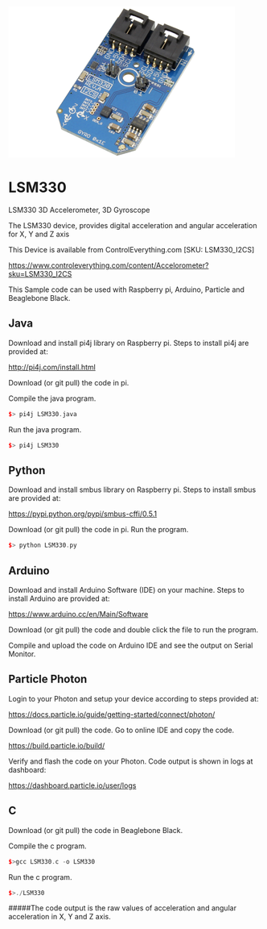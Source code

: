 [![LSM330](LSM330_I2CS.png)](https://www.controleverything.com/content/Accelorometer?sku=LSM330_I2CS)
# LSM330
LSM330 3D Accelerometer, 3D Gyroscope

The LSM330 device, provides digital acceleration and angular acceleration for X, Y and Z axis

This Device is available from ControlEverything.com [SKU: LSM330_I2CS]

https://www.controleverything.com/content/Accelorometer?sku=LSM330_I2CS

This Sample code can be used with Raspberry pi, Arduino, Particle and Beaglebone Black.

## Java
Download and install pi4j library on Raspberry pi. Steps to install pi4j are provided at:

http://pi4j.com/install.html

Download (or git pull) the code in pi.

Compile the java program.
```cpp
$> pi4j LSM330.java
```

Run the java program.
```cpp
$> pi4j LSM330
```

## Python
Download and install smbus library on Raspberry pi. Steps to install smbus are provided at:

https://pypi.python.org/pypi/smbus-cffi/0.5.1

Download (or git pull) the code in pi. Run the program.

```cpp
$> python LSM330.py
```

## Arduino
Download and install Arduino Software (IDE) on your machine. Steps to install Arduino are provided at:

https://www.arduino.cc/en/Main/Software

Download (or git pull) the code and double click the file to run the program.

Compile and upload the code on Arduino IDE and see the output on Serial Monitor.


## Particle Photon

Login to your Photon and setup your device according to steps provided at:

https://docs.particle.io/guide/getting-started/connect/photon/

Download (or git pull) the code. Go to online IDE and copy the code.

https://build.particle.io/build/

Verify and flash the code on your Photon. Code output is shown in logs at dashboard:

https://dashboard.particle.io/user/logs

## C

Download (or git pull) the code in Beaglebone Black.

Compile the c program.
```cpp
$>gcc LSM330.c -o LSM330
```
Run the c program.
```cpp
$>./LSM330
```
#####The code output is the raw values of acceleration and angular acceleration in X, Y and Z axis.
